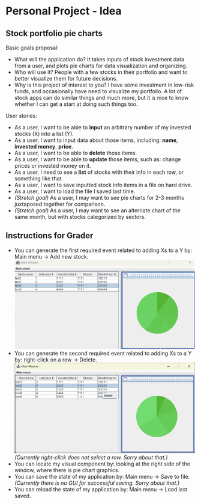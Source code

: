 # Personal Project - Idea

## Stock portfolio pie charts

Basic goals proposal:
- What will the application do? It takes inputs of stock investment data from a user, and plots pie charts for data visualization and organizing.
- Who will use it? People with a few stocks in their portfolio and want to better visualize them for future decisions.
- Why is this project of interest to you? I have some investment in low-risk funds, and occasionally have need to visualize my portfolio. A lot of stock apps can do similar things and much more, but it is nice to know whether I can get a start at doing such things too.

User stories:
- As a user, I want to be able to **input** an arbitrary number of my invested stocks (X) into a list (Y).
- As a user, I want to input data about those items, including: **name**, **invested money**, **price**.
- As a user, I want to be able to **delete** those items.
- As a user, I want to be able to **update** those items, such as: change prices or invested money on it.
- As a user, I need to see a **list** of stocks with their info in each row, or something like that.
- As a user, I want to save inputted stock info items in a file on hard drive.
- As a user, I want to load the file I saved last time.
- *(Stretch goal)* As a user, I may want to see pie charts for 2-3 months juxtaposed together for comparison.
- *(Stretch goal)* As a user, I may want to see an alternate chart of the same month, but with stocks categorized by sectors.

## Instructions for Grader

- You can generate the first required event related to adding Xs to a Y by: Main menu -> Add new stock.<br>![image01](imgs/GradeCriteria01.gif)
- You can generate the second required event related to adding Xs to a Y by: right-click on a row -> Delete. <br>![image02](imgs/GradeCriteria02.jpg) <br>*(Currently right-click does not select a row. Sorry about that.)*
- You can locate my visual component by: looking at the right side of the window, where there is pie chart graphics.
- You can save the state of my application by: Main menu -> Save to file.<br>*(Currently there is no GUI for successful saving. Sorry about that.)*
- You can reload the state of my application by: Main menu -> Load last saved.